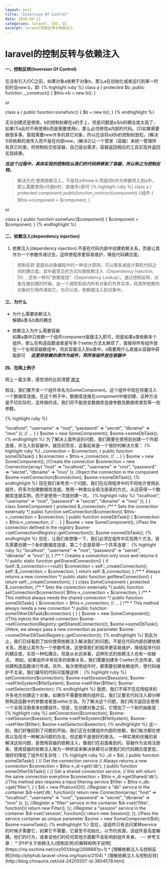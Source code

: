 ```yaml
---
layout: post
title: "Inversion Of Control"
date: 2016-09-13
categories: laravel, IOC, DI
excerpt: laravel控制反转与依赖注入
---
```


# laravel的控制反转与依赖注入

####  一、控制反转(Inversion Of Control)

在没有引入IOC之前，如果对象a依赖于对象b，那么a在初始化或者运行到某一时刻时会new b，即:
{% highlight ruby %}
class a
{
    protected $b;
    public function __construct()
    {
        $this->b = new b();
    }

or

class a
{
    public function somefunc()
    {
        $b = new b();
    }
{% endhighlight %}

无论创建还是使用，b的控制权都在a的手上，但是问题是a与b的耦合度太高了，如果(1)a此时不再使用b而是需要使用c，那么必须修改a内部的代码。(2)如果需要做很多事，那就需要new许多的其它对象，所以应该将a对b的控制权放松，(解决1)将依赖的类传入而不是在内部new，(解决2)让一个管家（容器）来统一管理所有其它的类，将控制权交给容器，自己提出需求，容器返回相应的工具实现并返回实现结果。

***在这个过程中，具体实现的控制权从我们的代码转移到了容器，所以称之为控制反转。***

> 解决方式:使用依赖注入，不是在a中new b 而是将b作为参数传入到a中，那么需要使用c代替b时，直接传c即可
{% highlight ruby %}
class a
{
    protected $component;
    public function __construct($component)  //组件
    {
        $this->component = $component;
    }

or

class a
{
    public function somefunc($component)
    {
        $component = $component;
    }
{% endhighlight %}

#### 二、依赖注入(dependency injection)
1. 依赖注入(dependency injection):不是在代码内部中创建依赖关系，而是让其作为一个参数传递过去，这样使程序更容易维护，降低代码耦合度。

> 控制反转 是面向对象编程中的一种设计原则，可以用来减低计算机代码之间的耦合度。其中最常见的方式叫做依赖注入（Dependency Injection, DI）, 还有一种叫"依赖查找"（Dependency Lookup）。通过控制反转，对象在被创建的时候，由一个调控系统内所有对象的外界实体，将其所依赖的对象的引用传递给它。也可以说，依赖被注入到对象中。

#### 三、为什么
* 为什么需要依赖注入  
  解耦a类与b类的耦合

* 依赖注入为什么需要容器  
  如果a类中只依赖一个组件component直接注入即可，但是如果a类依赖多个组件，那么在构造函数或者是写多个setter方法太麻烦了，直接将所有组件放在一个全局容器数组中，将此容器注入到a类中，a需要用什么直接从容器中获取即可　
  ***这里将依赖的类作为组件，将所有组件放在容器中***

#### 四、在网上例子
网上一篇文章，感觉讲的比较清楚:[原文](https://my.oschina.net/cxz001/blog/209888?p=1)

  假设，我们要开发一个组件命名为SomeComponent。这个组件中现在将要注入一个数据库连接。在这个例子中，数据库连接在component中被创建，这种方法是不切实际的，这样做的话，我们将不能改变数据库连接参数及数据库类型等一些参数。

{% highlight ruby %}
<?php

class SomeComponent
{

    /**
     * The instantiation of the connection is hardcoded inside
     * the component so is difficult to replace it externally
     * or change its behavior
     */
    public function someDbTask()
    {
        $connection = new Connection(array(
            "host" => "localhost",
            "username" => "root",
            "password" => "secret",
            "dbname" => "invo"
        ));

        // ...
    }

}

$some = new SomeComponent();
$some->someDbTask();
{% endhighlight %}

  为了解决上面所说的问题，我们需要在使用前创建一个外部连接，并注入到容器中。就目前而言，这看起来是一个很好的解决方案：

{% highlight ruby %}
<?php

class SomeComponent
{

    protected $_connection;

    /**
     * Sets the connection externally
     */
    public function setConnection($connection)
    {
        $this->_connection = $connection;
    }

    public function someDbTask()
    {
        $connection = $this->_connection;

        // ...
    }

}

$some = new SomeComponent();

//Create the connection
$connection = new Connection(array(
    "host" => "localhost",
    "username" => "root",
    "password" => "secret",
    "dbname" => "invo"
));

//Inject the connection in the component
$some->setConnection($connection);

$some->someDbTask();
{% endhighlight %}

现在我们来考虑一个问题，我们在应用程序中的不同地方使用此组件，将多次创建数据库连接。使用一种类似全局注册表的方式，从这获得一个数据库连接实例，而不是使用一次就创建一次。

{% highlight ruby %}
<?php

class Registry
{

    /**
     * Returns the connection
     */
    public static function getConnection()
    {
       return new Connection(array(
            "host" => "localhost",
            "username" => "root",
            "password" => "secret",
            "dbname" => "invo"
        ));
    }

}

class SomeComponent
{

    protected $_connection;

    /**
     * Sets the connection externally
     */
    public function setConnection($connection){
        $this->_connection = $connection;
    }

    public function someDbTask()
    {
        $connection = $this->_connection;

        // ...
    }

}

$some = new SomeComponent();

//Pass the connection defined in the registry
$some->setConnection(Registry::getConnection());

$some->someDbTask();
{% endhighlight %}

现在，让我们来想像一下，我们必须在组件中实现两个方法，首先需要创建一个新的数据库连接，第二个总是获得一个共享连接：

{% highlight ruby %}
<?php

class Registry
{

    protected static $_connection;

    /**
     * Creates a connection
     */
    protected static function _createConnection()
    {
        return new Connection(array(
            "host" => "localhost",
            "username" => "root",
            "password" => "secret",
            "dbname" => "invo"
        ));
    }

    /**
     * Creates a connection only once and returns it
     */
    public static function getSharedConnection()
    {
        if (self::$_connection===null){
            $connection = self::_createConnection();
            self::$_connection = $connection;
        }
        return self::$_connection;
    }

    /**
     * Always returns a new connection
     */
    public static function getNewConnection()
    {
        return self::_createConnection();
    }

}

class SomeComponent
{

    protected $_connection;

    /**
     * Sets the connection externally
     */
    public function setConnection($connection){
        $this->_connection = $connection;
    }

    /**
     * This method always needs the shared connection
     */
    public function someDbTask()
    {
        $connection = $this->_connection;

        // ...
    }

    /**
     * This method always needs a new connection
     */
    public function someOtherDbTask($connection)
    {

    }

}

$some = new SomeComponent();

//This injects the shared connection
$some->setConnection(Registry::getSharedConnection());

$some->someDbTask();

//Here, we always pass a new connection as parameter
$some->someOtherDbTask(Registry::getConnection());
{% endhighlight %}

到此为止，我们已经看到了如何使用依赖注入解决我们的问题。不是在代码内部创建依赖关系，而是让其作为一个参数传递，这使得我们的程序更容易维护，降低程序代码的耦合度，实现一种松耦合。但是从长远来看，这种形式的依赖注入也有一些缺点。

例如，如果组件中有较多的依赖关系，我们需要创建多个setter方法传递，或创建构造函数进行传递。另外，每次使用组件时，都需要创建依赖组件，使代码维护不太易，我们编写的代码可能像这样：

{% highlight ruby %}
<?php

//Create the dependencies or retrieve them from the registry
$connection = new Connection();
$session = new Session();
$fileSystem = new FileSystem();
$filter = new Filter();
$selector = new Selector();

//Pass them as constructor parameters
$some = new SomeComponent($connection, $session, $fileSystem, $filter, $selector);

// ... or using setters

$some->setConnection($connection);
$some->setSession($session);
$some->setFileSystem($fileSystem);
$some->setFilter($filter);
$some->setSelector($selector);
{% endhighlight %}

我想，我们不得不在应用程序的许多地方创建这个对象。如果你不需要依赖的组件后，我们又要去代码注入部分移除构造函数中的参数或者是setter方法。为了解决这个问题，我们再次返回去使用一个全局注册表来创建组件。但是，在创建对象之前，它增加了一个新的抽象层：


{% highlight ruby %}
<?php
class SomeComponent
{

    // ...

    /**
     * Define a factory method to create SomeComponent instances injecting its dependencies
     */
    public static function factory()
    {

        $connection = new Connection();
        $session = new Session();
        $fileSystem = new FileSystem();
        $filter = new Filter();
        $selector = new Selector();

        return new self($connection, $session, $fileSystem, $filter, $selector);
    }

}
//Create the dependencies or retrieve them from the registry
$connection = new Connection();
$session = new Session();
$fileSystem = new FileSystem();
$filter = new Filter();
$selector = new Selector();

//Pass them as constructor parameters
$some = new SomeComponent($connection, $session, $fileSystem, $filter, $selector);

// ... or using setters

$some->setConnection($connection);
$some->setSession($session);
$some->setFileSystem($fileSystem);
$some->setFilter($filter);
$some->setSelector($selector);
{% endhighlight %}

这一刻，我们好像回到了问题的开始，我们正在创建组件内部的依赖，我们每次都在修改以及找寻一种解决问题的办法，但这都不是很好的做法。

一种实用和优雅的来解决这些问题，是使用容器的依赖注入，像我们在前面看到的，容器作为全局注册表，使用容器的依赖注入做为一种桥梁来解决依赖可以使我们的代码耦合度更低，很好的降低了组件的复杂性：


{% highlight ruby %}
<?php

class SomeComponent
{

    protected $_di;

    public function __construct($di)
    {
        $this->_di = $di;
    }

    public function someDbTask()
    {

        // Get the connection service
        // Always returns a new connection
        $connection = $this->_di->get('db');

    }

    public function someOtherDbTask()
    {

        // Get a shared connection service,
        // this will return the same connection everytime
        $connection = $this->_di->getShared('db');

        //This method also requires a input filtering service
        $filter = $this->_db->get('filter');

    }

}

$di = new Phalcon\DI();

//Register a "db" service in the container
$di->set('db', function(){
    return new Connection(array(
        "host" => "localhost",
        "username" => "root",
        "password" => "secret",
        "dbname" => "invo"
    ));
});

//Register a "filter" service in the container
$di->set('filter', function(){
    return new Filter();
});

//Register a "session" service in the container
$di->set('session', function(){
    return new Session();
});

//Pass the service container as unique parameter
$some = new SomeComponent($di);

$some->someTask();
{% endhighlight %}

现在，该组件只有访问某种service的时候才需要它，如果它不需要，它甚至不初始化，以节约资源。该组件是高度解耦。他们的行为，或者说他们的任何其他方面都不会影响到组件本身。

---
参考文章：  
* [PHP关于依赖注入(控制反转)的解释和例子说明](https://my.oschina.net/cxz001/blog/209888?p=1)  
* [理解依赖注入与控制反转](http://phphub.laravel-china.org/topics/2104)  
* [理解依赖注入与控制反转](http://blog.chinaunix.net/uid-24205507-id-3804578.html)  

